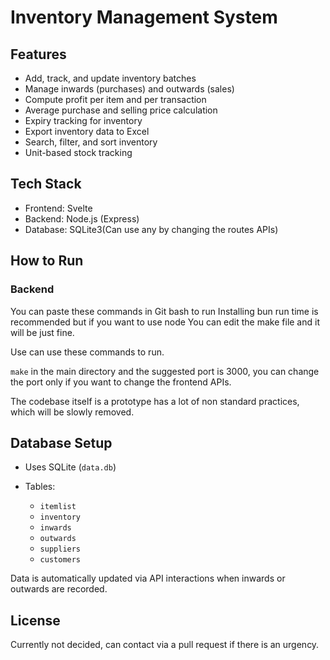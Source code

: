 # Inventory Management System

## Features

* Add, track, and update inventory batches
* Manage inwards (purchases) and outwards (sales)
* Compute profit per item and per transaction
* Average purchase and selling price calculation
* Expiry tracking for inventory
* Export inventory data to Excel
* Search, filter, and sort inventory
* Unit-based stock tracking

## Tech Stack

* Frontend: Svelte
* Backend: Node.js (Express)
* Database: SQLite3(Can use any by changing the routes APIs)


## How to Run

### Backend

You can paste these commands 
in Git bash to run 
Installing bun run time is recommended 
but if you want to use node
You can edit the make file and it will be just fine.

Use can use these commands to run.

`make` in the main directory
and the suggested port is 
3000,
you can change the port only if you want to change the frontend APIs.

The codebase itself is a prototype
has a lot of non standard practices, which will be slowly removed.


## Database Setup

* Uses SQLite (`data.db`)
* Tables:

  * `itemlist`
  * `inventory`
  * `inwards`
  * `outwards`
  * `suppliers`
  * `customers`

Data is automatically updated via API interactions when inwards or outwards are recorded.

## License

Currently not decided, can contact via a pull request if 
there is an urgency.
